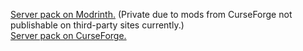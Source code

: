 [Server pack on Modrinth.](https://modrinth.com/modpack/gk1h-server-mi-alliance-pack-server/) (Private due to mods from CurseForge not publishable on third-party sites currently.)  
[Server pack on CurseForge.](https://curseforge.com/minecraft/modpacks/gk1h-server-mi-alliance-pack-server/files/5926539/)
